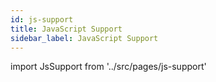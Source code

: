 ```yaml
---
id: js-support
title: JavaScript Support
sidebar_label: JavaScript Support
---
```

import JsSupport from '../src/pages/js-support'

<JsSupport />
